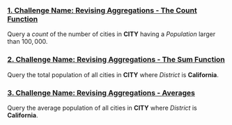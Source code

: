 ### [1. Challenge Name: Revising Aggregations - The Count Function](BasicCount.sql)

Query a *count* of the number of cities in **CITY** having a *Population* larger than $100,000$. 


### [2. Challenge Name: Revising Aggregations - The Sum Function](BasicSum.sql)

Query the total population of all cities in **CITY** where *District* is **California**. 


### [3. Challenge Name: Revising Aggregations - Averages](BasicAverage.sql)

Query the average population of all cities in **CITY** where *District* is **California**. 


